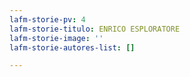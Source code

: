 ```yaml
---
lafm-storie-pv: 4
lafm-storie-titulo: ENRICO ESPLORATORE
lafm-storie-image: ''
lafm-storie-autores-list: []

---
```

